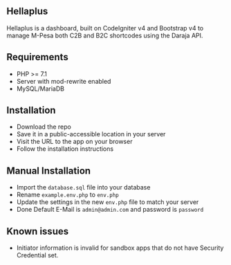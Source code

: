 ## Hellaplus
Hellaplus is a dashboard, built on CodeIgniter v4 and Bootstrap v4 to manage M-Pesa both C2B and B2C shortcodes using the Daraja API.

## Requirements
- PHP >= 7.1
- Server with mod-rewrite enabled
- MySQL/MariaDB

## Installation
- Download the repo
- Save it in a public-accessible location in your server
- Visit the URL to the app on your browser
- Follow the installation instructions

## Manual Installation
- Import the ```database.sql``` file into your database
- Rename ```example.env.php``` to ```env.php```
- Update the settings in the new ```env.php``` file to match your server
- Done
Default E-Mail is ```admin@admin.com``` and password is ```password```

## Known issues
- Initiator information is invalid for sandbox apps that do not have Security Credential set.
